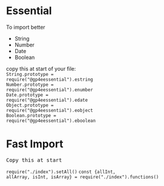 # Essential

To import better
- String
- Number
- Date
- Boolean


copy this at start of your file:<br>
<code>String.prototype =  require("@gp4eessential").estring</code><br>
<code>Number.prototype =  require("@gp4eessential").enumber</code><br>
<code>Date.prototype =  require("@gp4eessential").edate</code><br>
<code>Object.prototype =  require("@gp4eessential").eobject</code><br>
<code>Boolean.prototype =  require("@gp4eessential").eboolean</code><br>

# Fast Import
<pre>Copy this at start</pre>
<code>require("./index").setAll()</code>
<code>const {allInt, allArray, isInt, isArray} = require("./index").functions()</code>



<code><script src="/gp4e-essential.js"></script></code>

